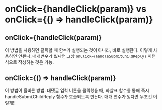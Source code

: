 # onClick={handleClick(param)} vs onClick={() => handleClick(param)}

## onClick={handleClick(param)}

이 방법을 사용하면 클릭할 때 함수가 실행되는 것이 아니라, 바로 실행된다. 이렇게 사용하면 안된다. 매개변수가 없다면 그냥 `onClick={handleSubmitChildReply}` 이런 식으로 작성하는 것은 가능.

## onClick={() => handleClick(param)}

이 방법이 올바른 방법. 대댓글 입력 버튼을 클릭했을 때, 화살표 함수를 통해 즉시 handleSubmitChildReply 함수가 호출되도록 만든다. 매개 변수가 있다면 무조건 이렇게!!
